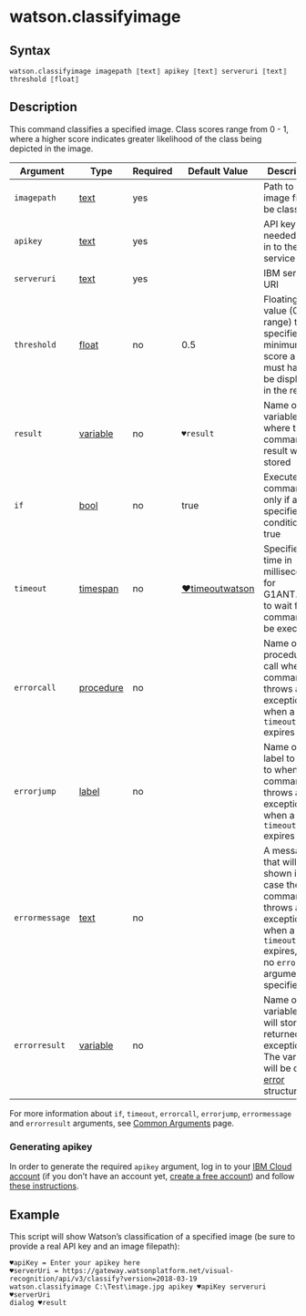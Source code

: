 # watson.classifyimage

## Syntax

```G1ANT
watson.classifyimage imagepath ⟦text⟧ apikey ⟦text⟧ serveruri ⟦text⟧ threshold ⟦float⟧
```

## Description

This command classifies a specified image. Class scores range from 0 - 1, where a higher score indicates greater likelihood of the class being depicted in the image.

| Argument | Type | Required | Default Value | Description |
| -------- | ---- | -------- | ------------- | ----------- |
|`imagepath`| [text](](https://manual.g1ant.com/link/G1ANT.Language/G1ANT.Language/Structures/TextStructure.md)) | yes |  | Path to an image file to be classified |
|`apikey`| [text](](https://manual.g1ant.com/link/G1ANT.Language/G1ANT.Language/Structures/TextStructure.md)) | yes |  | API key needed to log in to the service |
|`serveruri`| [text](](https://manual.g1ant.com/link/G1ANT.Language/G1ANT.Language/Structures/TextStructure.md)) | yes |                                            | IBM server URI |
|`threshold`| [float](](https://manual.g1ant.com/link/G1ANT.Language/G1ANT.Language/Structures/FloatStructure.md)) | no | 0.5 | Floating point value (0-1 range) that specifies a minimum score a class must have to be displayed in the results |
| `result`       | [variable](](https://manual.g1ant.com/link/G1ANT.Language/G1ANT.Language/Structures/VariableStructure.md)) | no       | `♥result`                                                   | Name of a variable where the command's result will be stored |
| `if`           | [bool](](https://manual.g1ant.com/link/G1ANT.Language/G1ANT.Language/Structures/BooleanStructure.md)) | no       | true                                                        | Executes the command only if a specified condition is true   |
| `timeout`      | [timespan](](https://manual.g1ant.com/link/G1ANT.Language/G1ANT.Language/Structures/TimeSpanStructure.md)) | no       | [♥timeoutwatson](](https://manual.g1ant.com/link/G1ANT.Addon.Watson/G1ANT.Addon.Watson/Variables/TimeoutWatsonVariable.md)) | Specifies time in milliseconds for G1ANT.Robot to wait for the command to be executed |
| `errorcall`    | [procedure](](https://manual.g1ant.com/link/G1ANT.Language/G1ANT.Language/Structures/ProcedureStructure.md)) | no       |                                                             | Name of a procedure to call when the command throws an exception or when a given `timeout` expires |
| `errorjump`    | [label](](https://manual.g1ant.com/link/G1ANT.Language/G1ANT.Language/Structures/LabelStructure.md)) | no       |                                                             | Name of the label to jump to when the command throws an exception or when a given `timeout` expires |
| `errormessage` | [text](](https://manual.g1ant.com/link/G1ANT.Language/G1ANT.Language/Structures/TextStructure.md)) | no       |                                                             | A message that will be shown in case the command throws an exception or when a given `timeout` expires, and no `errorjump` argument is specified |
| `errorresult`  | [variable](](https://manual.g1ant.com/link/G1ANT.Language/G1ANT.Language/Structures/VariableStructure.md)) | no       |                                                             | Name of a variable that will store the returned exception. The variable will be of [error](](https://manual.g1ant.com/link/G1ANT.Language/G1ANT.Language/Structures/ErrorStructure.md)) structure  |

For more information about `if`, `timeout`, `errorcall`, `errorjump`, `errormessage` and `errorresult` arguments, see [Common Arguments](https://github.com/G1ANT-Robot/G1ANT.Manual/blob/develop/appendices/common-arguments.md) page.

### Generating apikey

In order to generate the required `apikey` argument, log in to your [IBM Cloud account](https://cloud.ibm.com/login) (if you don’t have an account yet, [create a free account](https://cloud.ibm.com/registration)) and follow [these instructions](https://cloud.ibm.com/docs/resources?topic=resources-externalapp#externalapp).

## Example

This script will show Watson’s classification of a specified image (be sure to provide a real API key and an image filepath):

```G1ANT
♥apiKey = Enter your apikey here
♥serverUri = https://gateway.watsonplatform.net/visual-recognition/api/v3/classify?version=2018-03-19
watson.classifyimage C:\Test\image.jpg apikey ♥apiKey serveruri ♥serverUri
dialog ♥result
```



